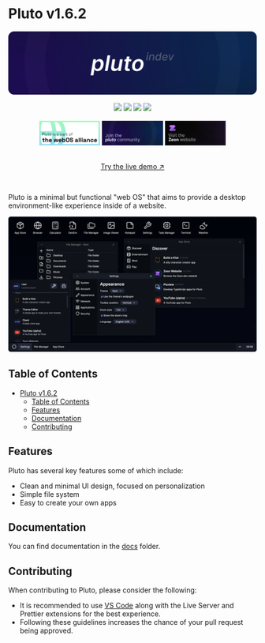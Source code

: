 # Pluto v1.6.2

![Pluto banner](assets/images/banner.svg)

<div align="center">
  <img src="https://img.shields.io/github/stars/zeondev/pluto?style=for-the-badge" />
  <img src="https://img.shields.io/github/forks/zeondev/pluto?style=for-the-badge&color=orange" />
  <img src="https://img.shields.io/github/issues-pr/zeondev/pluto?style=for-the-badge" />
  <img src="https://img.shields.io/github/commit-activity/t/zeondev/pluto?style=for-the-badge&color=violet" />
  <br>
  <br>
  <a href="https://discord.gg/axUqK8CN2n"><img src="assets/images/thewebosalliancebanner.png" height="50"></a>
    <a href="https://discord.gg/wvd8ChpD8t"><img src="assets/images/zeoncommunitybanner.png" height="50"></a>
      <a href="https://zeon.dev"><img src="assets/images/zeonbanner.png" height="50"></a><br/><br/>

  <a href="https://pluto-app.zeon.dev/">Try the live demo &nearr;</a>
</div>
<br>

Pluto is a minimal but functional "web OS" that aims to provide a desktop environment-like experience inside of a website.

<picture>
  <source media="(prefers-color-scheme: light)" srcset="assets/images/ss_light.png">
  <img src="assets/images/ss_dark.png">
</picture>

## Table of Contents

- [Pluto v1.6.2](#pluto-v162)
  - [Table of Contents](#table-of-contents)
  - [Features](#features)
  - [Documentation](#documentation)
  - [Contributing](#contributing)

## Features

Pluto has several key features some of which include:

- Clean and minimal UI design, focused on personalization
- Simple file system
- Easy to create your own apps

## Documentation

You can find documentation in the [docs](docs/) folder.

## Contributing

When contributing to Pluto, please consider the following:

- It is recommended to use [VS Code](https://code.visualstudio.com) along with the Live Server and Prettier extensions for the best experience.
- Following these guidelines increases the chance of your pull request being approved.
